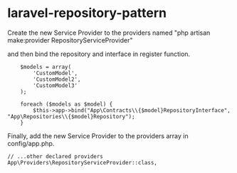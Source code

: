 # laravel-repository-pattern


Create the new Service Provider to the providers named 
"php artisan  make:provider RepositoryServiceProvider"

and then bind the repository and interface in register function.

        $models = array(
            'CustomModel',
            'CustomModel2',
            'CustomModel3'
        );

        foreach ($models as $model) {
            $this->app->bind("App\Contracts\\{$model}RepositoryInterface", "App\Repositories\\{$model}Repository");
        }
    
 

Finally, add the new Service Provider to the providers array in config/app.php.

    // ...other declared providers
    App\Providers\RepositoryServiceProvider::class,

    
 
